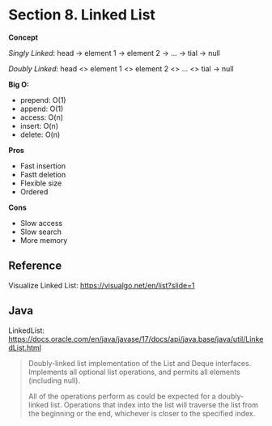 # Section 8. Linked List
__Concept__

_Singly Linked_: head -> element 1 -> element 2 -> ... -> tial -> null

_Doubly Linked_: head <> element 1 <> element 2 <> ... <> tial -> null

__Big O:__
* prepend: O(1)
* append: O(1)
* access: O(n)
* insert: O(n)
* delete: O(n)

__Pros__
* Fast insertion
* Fastt deletion
* Flexible size
* Ordered

__Cons__
* Slow access
* Slow search
* More memory

## Reference
Visualize Linked List: https://visualgo.net/en/list?slide=1

## Java
LinkedList: https://docs.oracle.com/en/java/javase/17/docs/api/java.base/java/util/LinkedList.html

> Doubly-linked list implementation of the List and Deque interfaces. Implements all optional list operations, and permits all elements (including null).
> 
> All of the operations perform as could be expected for a doubly-linked list. Operations that index into the list will traverse the list from the beginning or the end, whichever is closer to the specified index.